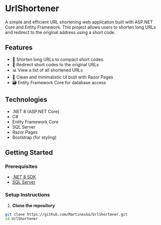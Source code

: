 # UrlShortener

A simple and efficient URL shortening web application built with ASP.NET Core and Entity Framework. This project allows users to shorten long URLs and redirect to the original address using a short code.

## Features

- 🔗 Shorten long URLs to compact short codes
- 🚀 Redirect short codes to the original URLs
- 📊 View a list of all shortened URLs
- 🧰 Clean and minimalistic UI built with Razor Pages
- 🗃️ Entity Framework Core for database access

## Technologies

- .NET 8 (ASP.NET Core)
- C#
- Entity Framework Core
- SQL Server 
- Razor Pages
- Bootstrap (for styling)

## Getting Started

### Prerequisites

- [.NET 8 SDK](https://dotnet.microsoft.com/en-us/download/dotnet/8.0)
- [SQL Server](https://www.microsoft.com/en-us/sql-server) 

### Setup Instructions

1. **Clone the repository**

```bash
git clone https://github.com/Martinesko/UrlShortener.git
cd UrlShortener 
